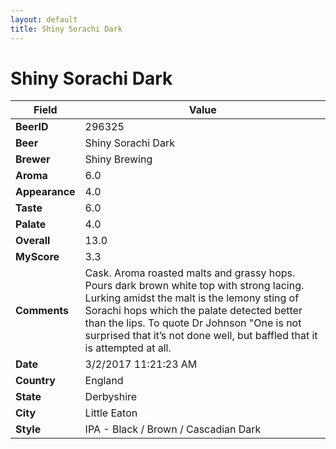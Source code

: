 ```yaml
---
layout: default
title: Shiny Sorachi Dark
---
```


# Shiny Sorachi Dark

| Field         | Value     |
|---------------|-----------|
| **BeerID** | 296325 |
| **Beer** | Shiny Sorachi Dark |
| **Brewer** | Shiny Brewing |
| **Aroma** | 6.0 |
| **Appearance** | 4.0 |
| **Taste** | 6.0 |
| **Palate** | 4.0 |
| **Overall** | 13.0 |
| **MyScore** | 3.3 |
| **Comments** | Cask. Aroma roasted malts and grassy hops. Pours dark brown white top with strong lacing. Lurking amidst the malt is the lemony sting of Sorachi hops which the palate detected better than the lips. To quote Dr Johnson &quot;One is not surprised that it’s not done well, but baffled that it is attempted at all. |
| **Date** | 3/2/2017 11:21:23 AM |
| **Country** | England |
| **State** | Derbyshire |
| **City** | Little Eaton |
| **Style** | IPA - Black / Brown / Cascadian Dark |
